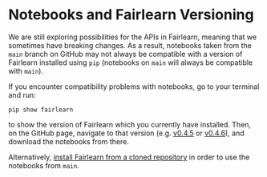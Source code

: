 # Notebooks and Fairlearn Versioning

We are still exploring possibilities for the APIs in Fairlearn,
meaning that we sometimes have breaking changes.
As a result, notebooks taken from the `main` branch on GitHub may
not always be compatible with a version of Fairlearn installed using
`pip` (notebooks on `main` will always be compatible with `main`).

If you encounter compatibility problems with notebooks, go to your terminal and run:
```
pip show fairlearn
```
to show the version of Fairlearn which you currently have
installed.
Then, on the GitHub page, navigate to that version
(e.g. [v0.4.5](https://github.com/fairlearn/fairlearn/tree/v0.4.5) or
[v0.4.6](https://github.com/fairlearn/fairlearn/tree/v0.4.6)),
and download the notebooks from there.

Alternatively, [install Fairlearn from a cloned repository](https://fairlearn.org/main/contributor_guide/development_process.html#advanced-installation-instructions)
in order to use the notebooks from `main`.
